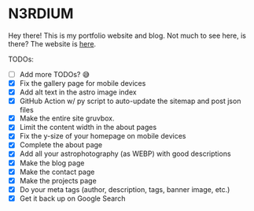 # N3RDIUM
Hey there! This is my portfolio website and blog. Not much to see here, is there?
The website is [here](https://n3rdium.dev).

TODOs:
- [ ] Add more TODOs? 😅
- [x] Fix the gallery page for mobile devices
- [x] Add alt text in the astro image index
- [x] GitHub Action w/ py script to auto-update the sitemap and post json files
- [x] Make the entire site gruvbox.
- [x] Limit the content width in the about pages
- [x] Fix the y-size of your homepage on mobile devices
- [x] Complete the about page
- [x] Add all your astrophotography (as WEBP) with good descriptions
- [x] Make the blog page
- [x] Make the contact page
- [x] Make the projects page
- [x] Do your meta tags (author, description, tags, banner image, etc.)
- [x] Get it back up on Google Search
